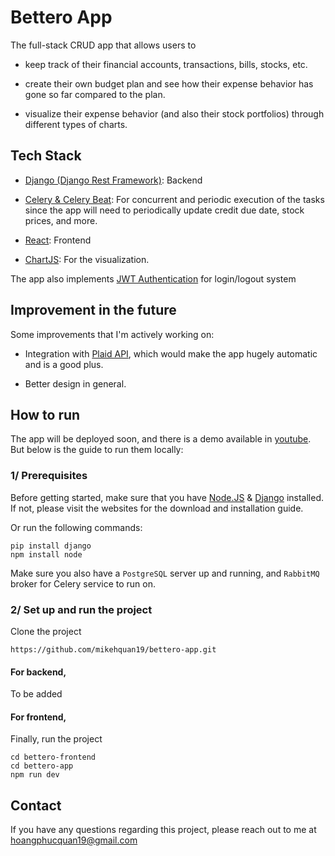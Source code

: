 # Bettero App

The full-stack CRUD app that allows users to
- keep track of their financial accounts, transactions, bills, stocks, etc. 

- create their own budget plan and see how their expense behavior has gone so far compared to the plan. 

- visualize their expense behavior (and also their stock portfolios) through different types of charts.

## Tech Stack
- [Django (Django Rest Framework)](https://www.django-rest-framework.org/): Backend

- [Celery & Celery Beat](https://docs.celeryq.dev/en/stable/django/index.html): For concurrent and periodic execution of the tasks since the app will need to periodically update credit due date, stock prices, and more.

- [React](https://react.dev/): Frontend

- [ChartJS](https://www.chartjs.org/): For the visualization. 

The app also implements [JWT Authentication](https://towardsdev.com/a-comprehensive-guide-to-jwt-for-identity-authentication-and-authorization-in-asp-net-703f5af195d1) for login/logout system

## Improvement in the future 
Some improvements that I'm actively working on: 
- Integration with [Plaid API](https://plaid.com/docs/api/), which would make the app hugely automatic and is a good plus.

- Better design in general.

## How to run

The app will be deployed soon, and there is a demo available in [youtube](https://www.youtube.com/watch?v=J6bK8G2iXxw). But below is the guide to run them locally: 

### 1/ Prerequisites
Before getting started, make sure that you have [Node.JS](https://nodejs.org/en) & [Django](https://www.djangoproject.com/) installed. If not, please visit the websites for the download and installation guide. 

Or run the following commands: 
```
pip install django
npm install node
```

Make sure you also have a `PostgreSQL` server up and running, and `RabbitMQ` broker for Celery service to run on. 


### 2/ Set up and run the project

Clone the project 
```
https://github.com/mikehquan19/bettero-app.git
```

#### For backend, 
To be added 

#### For frontend,

Finally, run the project 
```
cd bettero-frontend
cd bettero-app
npm run dev 
```

## Contact
If you have any questions regarding this project, please reach out to me at hoangphucquan19@gmail.com